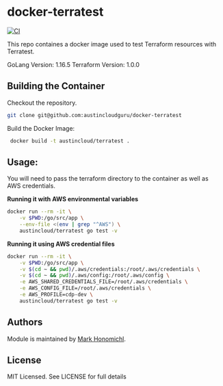 # docker-terratest
[![CI](https://github.com/austincloudguru/docker-terratest/workflows/CI/badge.svg?event=push)](https://github.com/austincloudguru/docker-terratest/actions?query=workflow%3ACI)

This repo containes a docker image used to test Terraform resources with Terratest.  

GoLang Version: 1.16.5
Terraform Version: 1.0.0

## Building the Container
Checkout the repository.
```bash
git clone git@github.com:austincloudguru/docker-terratest
```

Build the Docker Image:
```bash
 docker build -t austincloud/terratest .
```

## Usage:
You will need to pass the terraform directory to the container as well as AWS credentials.

__Running it with AWS environmental variables__
```bash
docker run --rm -it \
    -v $PWD:/go/src/app \
    --env-file <(env | grep "^AWS") \
    austincloud/terratest go test -v
```

__Running it using AWS credential files__ 
```bash
docker run --rm -it \
    -v $PWD:/go/src/app \
    -v $(cd ~ && pwd)/.aws/credentials:/root/.aws/credentials \
    -v $(cd ~ && pwd)/.aws/config:/root/.aws/config \
    -e AWS_SHARED_CREDENTIALS_FILE=/root/.aws/credentials \
    -e AWS_CONFIG_FILE=/root/.aws/credentials \
    -e AWS_PROFILE=cdp-dev \
    austincloud/terratest go test -v
```

## Authors
Module is maintained by [Mark Honomichl](https://github.com/austincloudguru).

## License
MIT Licensed.  See LICENSE for full details

